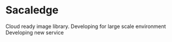 # Sacaledge
Cloud ready image library. Developing for large scale environment
Developing new service